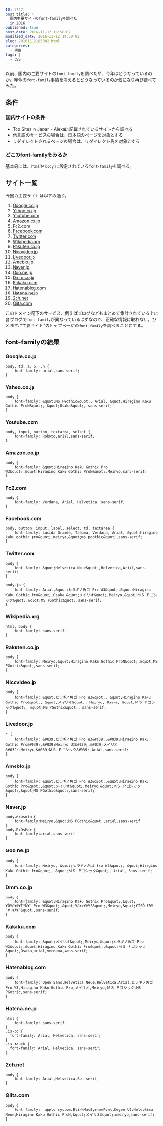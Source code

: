 ```yaml
---
ID: 2747
post_title: >
  国内主要サイトのfont-familyを調べた
  in 2016
published: true
post_date: 2016-11-12 18:50:02
modified_date: 2016-11-12 18:50:02
slug: 20161112185002.html
categories: |
  - 調査
tags: |
  - CSS
---
```

以前、国内の主要サイトの`font-family`を調べたが、今年はどうなっているのか。昨今の`font-family`事情を考えるとどうなっているのか気になり再び調べてみた。

<!--more-->

## 条件
### 国内サイトの条件
* [Top Sites in Japan - Alexa](http://www.alexa.com/topsites/countries/JP)に記載されているサイトから調べる
* 他言語のサービスの場合は、日本語のページを対象とする
* リダイレクトされるページの場合は、リダイレクト先を対象とする

### どこのfont-familyをみるか
基本的には、`html`や `body` に設定されている`font-family`を調べる。

## サイト一覧
今回の主要サイトは以下の通り。

1. [Google.co.jp](//Google.co.jp)
1. [Yahoo.co.jp](http://Yahoo.co.jp)
1. [Youtube.com](//Youtube.com)
1. [Amazon.co.jp](//Amazon.co.jp)
1. [Fc2.com](http://Fc2.com)
1. [Facebook.com](//Facebook.com)
1. [Twitter.com](//Twitter.com)
1. [Wikipedia.org](//Wikipedia.org)
1. [Rakuten.co.jp](http://Rakuten.co.jp)
1. [Nicovideo.jp](http://Nicovideo.jp)
1. [Livedoor.jp](http://Livedoor.jp)
1. [Ameblo.jp](http://Ameblo.jp)
1. [Naver.jp](http://Naver.jp)
1. [Goo.ne.jp](http://Goo.ne.jp)
1. [Dmm.co.jp](http://Dmm.co.jp)
1. [Kakaku.com](http://Kakaku.com)
1. [Hatenablog.com](http://Hatenablog.com)
1. [Hatena.ne.jp](//Hatena.ne.jp)
1. [2ch.net](http://2ch.net)
1. [Qiita.com](//Qiita.com)

このドメイン配下のサービス、例えばブログなどもまとめて集計されている上に各ブログで`font-family`が異なっているはずなので、正確な情報は取れない。ひとまず、”主要サイト”のトップページの`font-family`を調べることにする。

## font-familyの結果
### Google.co.jp
```language-css
body, td, a, p, .h {
    font-family: arial,sans-serif;
}
```

### Yahoo.co.jp
```language-css
body {
    font-family: &quot;MS PGothic&quot;, Arial, &quot;Hiragino Kaku Gothic ProN&quot;, &quot;Osaka&quot;, sans-serif;
}
```

### Youtube.com
```language-css
body, input, button, textarea, select {
    font-family: Roboto,arial,sans-serif;
}
```

### Amazon.co.jp
```language-css
body {
    font-family: &quot;Hiragino Kaku Gothic Pro W3&quot;,&quot;Hiragino Kaku Gothic ProN&quot;,Meiryo,sans-serif;
}
```

### Fc2.com
```language-css
body {
    font-family: Verdana, Arial, Helvetica, sans-serif;
}
```

### Facebook.com
```language-css
body, button, input, label, select, td, textarea {
    font-family: Lucida Grande, Tahoma, Verdana, Arial, &quot;hiragino kaku gothic pro&quot;,meiryo,&quot;ms pgothic&quot;,sans-serif;
}
```

### Twitter.com
```language-css
body {
    font-family: &quot;Helvetica Neue&quot;,Helvetica,Arial,sans-serif;
}

body.ja {
    font-family: Arial,&quot;ヒラギノ角ゴ Pro W3&quot;,&quot;Hiragino Kaku Gothic Pro&quot;,Osaka,&quot;メイリオ&quot;,Meiryo,&quot;ＭＳ Ｐゴシック&quot;,&quot;MS PGothic&quot;,sans-serif;
}
```

### Wikipedia.org
```language-css
html, body {
    font-family: sans-serif;
}
```

### Rakuten.co.jp
```language-css
body {
    font-family: Meiryo,&quot;Hiragino Kaku Gothic ProN&quot;,&quot;MS PGothic&quot;,sans-serif;
}
```

### Nicovideo.jp
```language-css
body {
    font-family: &quot;ヒラギノ角ゴ Pro W3&quot;, &quot;Hiragino Kaku Gothic Pro&quot;, &quot;メイリオ&quot;, Meiryo, Osaka, &quot;ＭＳ Ｐゴシック&quot;, &quot;MS PGothic&quot;, sans-serif;
}
```

### Livedoor.jp
```language-css
* {
    font-family: &#039;ヒラギノ角ゴ Pro W3&#039;,&#039;Hiragino Kaku Gothic Pro&#039;,&#039;Meiryo UI&#039;,&#039;メイリオ&#039;,Meiryo,&#039;ＭＳ Ｐゴシック&#039;,Arial,sans-serif;
}
```

### Ameblo.jp
```language-css
body {
    font-family: &quot;ヒラギノ角ゴ Pro W3&quot;,&quot;Hiragino Kaku Gothic Pro&quot;,&quot;メイリオ&quot;,Meiryo,&quot;ＭＳ Ｐゴシック&quot;,&quot;MS PGothic&quot;,sans-serif;
}
```

### Naver.jp
```language-css
body.ExOsWin {
    font-family:Meiryo,&quot;MS PGothic&quot;,arial,sans-serif
}
body.ExOsMac {
    font-family:arial,sans-serif
}
```

### Goo.ne.jp
```language-css
body {
    font-family: Meiryo, &quot;ヒラギノ角ゴ Pro W3&quot;, &quot;Hiragino Kaku Gothic Pro&quot;, &quot;ＭＳ Ｐゴシック&quot;, Arial, Sans-serif;
}
```

### Dmm.co.jp
```language-css
body {
    font-family: &quot;Hiragino Kaku Gothic Pro&quot;,&quot;¥Ò¥é¥®¥Î³Ñ¥´ Pro W3&quot;,&quot;¥á¥¤¥ê¥ª&quot;,Meiryo,&quot;£Í£Ó £Ð¥´¥·¥Ã¥¯&quot;,sans-serif;
}
```

### Kakaku.com
```language-css
body {
    font-family: &quot;メイリオ&quot;,Meiryo,&quot;ヒラギノ角ゴ Pro W3&quot;,&quot;Hiragino Kaku Gothic Pro&quot;,&quot;ＭＳ Ｐゴシック&quot;,Osaka,arial,verdana,sans-serif;
}
```

### Hatenablog.com
```language-css
body {
    font-family: Open Sans,Helvetica Neue,Helvetica,Arial,ヒラギノ角ゴ Pro W3,Hiragino Kaku Gothic Pro,メイリオ,Meiryo,ＭＳ Ｐゴシック,MS PGothic,sans-serif;
}
```

### Hatena.ne.jp
```language-css
html {
    font-family: sans-serif;
}
.is-pc {
  font-family: Arial, Helvetica, sans-serif;
}
.is-touch {
  font-family: Arial, Helvetica, sans-serif;
}
```

### 2ch.net
```language-css
body {
    font-family: Arial,Helvetica,San-serif;
}
```

### Qiita.com
```language-css
body {
    font-family: -apple-system,BlinkMacSystemFont,Segoe UI,Helvetica Neue,Hiragino Kaku Gothic ProN,&quot;メイリオ&quot;,meiryo,sans-serif;
}
```